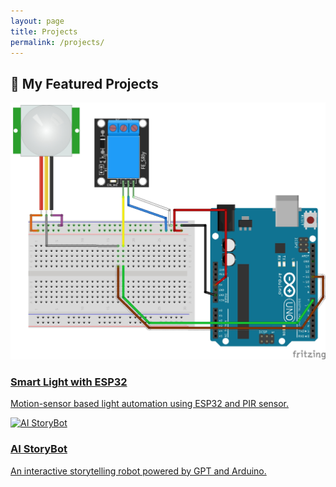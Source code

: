 ```yaml
---
layout: page
title: Projects
permalink: /projects/
---
```


<h2>🚀 My Featured Projects</h2>

<div class="projects-grid">

  <div class="project-card">
    <a href="{{ site.baseurl }}/blog/2025/06/27/smart-light-project.html">
      <img src="/images/smart-light-thumb.jpg" alt="Smart Light Project">
      <h3>Smart Light with ESP32</h3>
      <p>Motion-sensor based light automation using ESP32 and PIR sensor.</p>
    </a>
  </div>

  <div class="project-card">
    <a href="{{ site.baseurl }}/blog/2025/06/10/ai-storybot.html">
      <img src="/images/storybot-thumb.jpg" alt="AI StoryBot">
      <h3>AI StoryBot</h3>
      <p>An interactive storytelling robot powered by GPT and Arduino.</p>
    </a>
  </div>

  <!-- 🧱 Add more project-card blocks below -->

</div>

